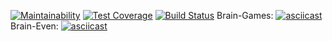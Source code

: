 [![Maintainability](https://api.codeclimate.com/v1/badges/1359ff7ff601cdb33634/maintainability)](https://codeclimate.com/github/Mariya1316/project-lvl1-s458/maintainability)
[![Test Coverage](https://api.codeclimate.com/v1/badges/1359ff7ff601cdb33634/test_coverage)](https://codeclimate.com/github/Mariya1316/project-lvl1-s458/test_coverage)
[![Build Status](https://travis-ci.org/Mariya1316/project-lvl1-s458.svg?branch=master)](https://travis-ci.org/Mariya1316/project-lvl1-s458)
Brain-Games:
[![asciicast](https://asciinema.org/a/M6yDEA76U7oEx9bllmcCYhsuI.svg)](https://asciinema.org/a/M6yDEA76U7oEx9bllmcCYhsuI)
Brain-Even:
[![asciicast](https://asciinema.org/a/pC6HXwbUA1wpR4voj6MTlgGi4.svg)](https://asciinema.org/a/pC6HXwbUA1wpR4voj6MTlgGi4)
